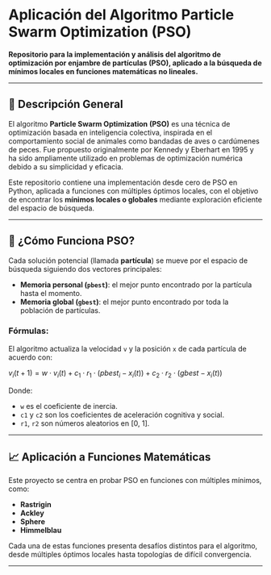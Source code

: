 # Aplicación del Algoritmo Particle Swarm Optimization (PSO)

**Repositorio para la implementación y análisis del algoritmo de optimización por enjambre de partículas (PSO), aplicado a la búsqueda de mínimos locales en funciones matemáticas no lineales.**

---

## 🧠 Descripción General

El algoritmo **Particle Swarm Optimization (PSO)** es una técnica de optimización basada en inteligencia colectiva, inspirada en el comportamiento social de animales como bandadas de aves o cardúmenes de peces. Fue propuesto originalmente por Kennedy y Eberhart en 1995 y ha sido ampliamente utilizado en problemas de optimización numérica debido a su simplicidad y eficacia.

Este repositorio contiene una implementación desde cero de PSO en Python, aplicada a funciones con múltiples óptimos locales, con el objetivo de encontrar los **mínimos locales o globales** mediante exploración eficiente del espacio de búsqueda.

---

## 📌 ¿Cómo Funciona PSO?

Cada solución potencial (llamada **partícula**) se mueve por el espacio de búsqueda siguiendo dos vectores principales:

- **Memoria personal (`pbest`)**: el mejor punto encontrado por la partícula hasta el momento.
- **Memoria global (`gbest`)**: el mejor punto encontrado por toda la población de partículas.

### Fórmulas:

El algoritmo actualiza la velocidad `v` y la posición `x` de cada partícula de acuerdo con:

$v_{i}(t+1) = w \cdot v_{i}(t) + c_1 \cdot r_1 \cdot (pbest_i - x_i(t)) + c_2 \cdot r_2 \cdot (gbest - x_i(t))$

Donde:
- `w` es el coeficiente de inercia.
- `c1` y `c2` son los coeficientes de aceleración cognitiva y social.
- `r1`, `r2` son números aleatorios en [0, 1].

---

## 📈 Aplicación a Funciones Matemáticas

Este proyecto se centra en probar PSO en funciones con múltiples mínimos, como:

- **Rastrigin**
- **Ackley**
- **Sphere**
- **Himmelblau**

Cada una de estas funciones presenta desafíos distintos para el algoritmo, desde múltiples óptimos locales hasta topologías de difícil convergencia.

---